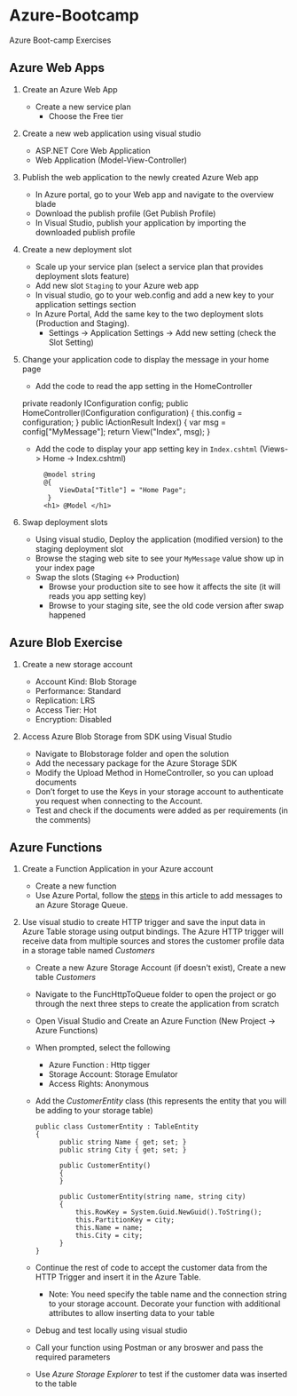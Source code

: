 # Azure-Bootcamp
Azure Boot-camp  Exercises 

## Azure Web Apps
1.	Create an Azure Web App 
     - Create a new service plan
          - Choose the Free tier
2.   Create a new web application using visual studio
     - ASP.NET Core Web Application
     - Web Application (Model-View-Controller)
3.   Publish the  web application to the newly created Azure Web app
     - In Azure portal, go to your Web app and navigate to the overview blade
     - Download the publish profile (Get Publish Profile)
     - In Visual Studio, publish your application by importing the downloaded publish profile
     
4.   Create a new deployment slot
     - Scale up your service plan (select a service plan that provides deployment slots feature)
     - Add new slot `Staging` to your Azure web app 
     - In visual studio, go to your web.config and add a new key to your application settings section
     - In Azure Portal,  Add the same key to the two deployment slots (Production and Staging). 
         -  Settings -> Application Settings -> Add new setting (check the Slot Setting)
5.   Change your application code to display the message in your home page
     - Add the code to read the app setting in the HomeController
      
 
      private readonly IConfiguration config;
        public HomeController(IConfiguration configuration)
        {
            this.config = configuration;
        }
        public IActionResult Index()
        {
            var msg = config["MyMessage"];
            return View("Index", msg);
        }

     - Add the code to display your app setting key in `Index.cshtml`  (Views-> Home -> Index.cshtml)
    
       ```
         @model string
         @{
             ViewData["Title"] = "Home Page";
          }
         <h1> @Model </h1>
       ```  
6.  Swap deployment slots
     - Using visual studio, Deploy the application (modified version) to the staging deployment slot
     - Browse the staging web site to see your `MyMessage` value show up in your index page
     - Swap the slots (Staging <-> Production)
          - Browse your production site to see how it affects the site (it will reads you app setting key)
          - Browse to your staging site, see the old code version after swap happened
     
## Azure Blob Exercise
1.	Create a new storage account
     - Account Kind: Blob Storage
     - Performance: Standard
     - Replication: LRS
     - Access Tier: Hot
     - Encryption: Disabled
     
2.	Access Azure Blob Storage from SDK using Visual Studio
     - Navigate to Blobstorage folder and open the solution
     - Add the necessary package for the Azure Storage SDK
     - Modify the Upload Method in HomeController, so you can upload documents
     - Don’t forget to use the Keys in your storage account to authenticate you request when connecting to the Account.
     - Test and check if the documents were added as per requirements (in the comments)

## Azure Functions 
1.	Create a Function Application in your Azure account
    - Create a new function 
    - Use Azure Portal, follow the [steps](https://docs.microsoft.com/en-us/azure/azure-functions/functions-integrate-storage-queue-output-binding?tabs=csharp) in this article to add messages to an Azure Storage Queue.
    
2.  Use visual studio to create HTTP trigger and save the input data in Azure Table storage using output bindings.
    The Azure HTTP trigger will receive data from multiple sources and stores the customer profile data in a storage table named  *Customers*
    - Create a new Azure Storage Account (if doesn't exist), Create a new table *Customers*
    - Navigate to the FuncHttpToQueue folder to open the project or go through the next three steps to create the application from scratch
    - Open Visual Studio and Create an Azure Function (New Project -> Azure Functions)
    - When prompted, select the following
      - Azure Function : Http tigger
      - Storage Account: Storage Emulator
      - Access Rights: Anonymous
    - Add the *CustomerEntity* class (this represents the  entity that you will be adding to your storage table)
    
        ```
        public class CustomerEntity : TableEntity
        {
              public string Name { get; set; }
              public string City { get; set; }

              public CustomerEntity()
              {
              }

              public CustomerEntity(string name, string city)
              {
                  this.RowKey = System.Guid.NewGuid().ToString();
                  this.PartitionKey = city;
                  this.Name = name;
                  this.City = city;
              }
        }

        ```
    - Continue the rest of code to accept the customer data from the HTTP Trigger and insert it in the Azure Table.
      - Note: You need specify the table name and the connection string to your storage account. Decorate your function with additional attributes to allow inserting data to your table
      
    - Debug and test locally using visual studio
    - Call your function using Postman or any broswer and pass the required parameters
    - Use *Azure Storage Explorer* to test if the customer data was inserted to the table

